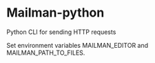 # Mailman-python
Python CLI for sending HTTP requests

Set environment variables MAILMAN_EDITOR and MAILMAN_PATH_TO_FILES.
